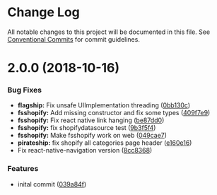 # Change Log

All notable changes to this project will be documented in this file.
See [Conventional Commits](https://conventionalcommits.org) for commit guidelines.

<a name="2.0.0"></a>
# 2.0.0 (2018-10-16)


### Bug Fixes

* **flagship:** Fix unsafe UIImplementation threading ([0bb130c](https://github.com/brandingbrand/flagship/commit/0bb130c))
* **fsshopify:** Add missing constructor and fix some types ([409f7e9](https://github.com/brandingbrand/flagship/commit/409f7e9))
* **fsshopify:** Fix react native link hanging ([be87dd0](https://github.com/brandingbrand/flagship/commit/be87dd0))
* **fsshopify:** fix shopifydatasource test ([9b3f5f4](https://github.com/brandingbrand/flagship/commit/9b3f5f4))
* **fsshopify:** Make fsshopify work on web ([049cae7](https://github.com/brandingbrand/flagship/commit/049cae7))
* **pirateship:** fix shopify all categories page header ([e160e16](https://github.com/brandingbrand/flagship/commit/e160e16))
* Fix react-native-navigation version ([8cc8368](https://github.com/brandingbrand/flagship/commit/8cc8368))


### Features

* inital commit ([039a84f](https://github.com/brandingbrand/flagship/commit/039a84f))
